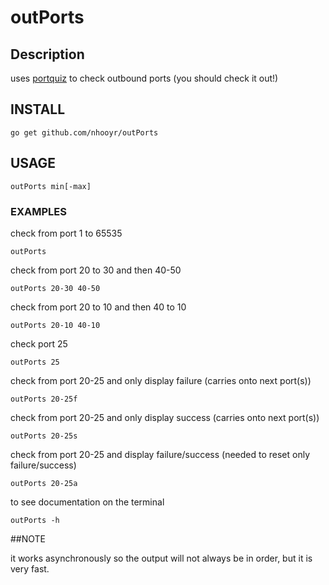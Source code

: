 # outPorts

## Description

uses [portquiz](http://portquiz.net) to check outbound ports (you should check it out!)

## INSTALL

	go get github.com/nhooyr/outPorts

## USAGE

	outPorts min[-max]

### EXAMPLES
check from port 1 to 65535

    outPorts

check from port 20 to 30 and then 40-50

    outPorts 20-30 40-50

check from port 20 to 10 and then 40 to 10

    outPorts 20-10 40-10

check port 25

    outPorts 25

check from port 20-25 and only display failure (carries onto next port(s))

    outPorts 20-25f

check from port 20-25 and only display success (carries onto next port(s))

    outPorts 20-25s

check from port 20-25 and display failure/success (needed to reset only failure/success)

    outPorts 20-25a

to see documentation on the terminal

    outPorts -h

##NOTE

it works asynchronously so the output will not always be in order, but it is very fast.
